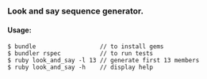 ### Look and say sequence generator.

#### Usage:

```
$ bundle                  // to install gems
$ bundler rspec           // to run tests
$ ruby look_and_say -l 13 // generate first 13 members
$ ruby look_and_say -h    // display help
```